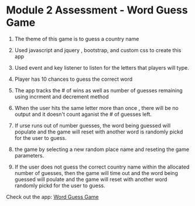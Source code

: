  # Module 2 Assessment - Word Guess Game 
 
1. The theme of this game is to guess a country name 
2. Used javascript and jquery , bootstrap, and custom css to create this app
3. Used event and key  listener  to listen for the letters that  players will type. 
4. Player has 10 chances to guess the correct word 
5. The app tracks the # of wins  as well as number of guesses remaining  using incrment and decrement method 
6. When the user hits the same letter more than once , there will be no  output and  it doesn't count aganist the # of guesses left.
7. If urse runs out of number  guesses, the word being guessed will populate and the game will reset with   another word is  randomly pickd for the user to guess. 
8. the game by selecting a new random place name and reseting the game parameters.

9. If the user does not guess the correct country name within the allocated number of guesses, then the game will time out and the word being guessed will poulate and the game will reset with   another word randomly pickd for the user to guess. 
 
Check out the app:
[Word Guess Game](https://hallek7.github.io/hallek7-hallek7.github.io/Dev10-Program/Module-2_Assessment/index.html)
